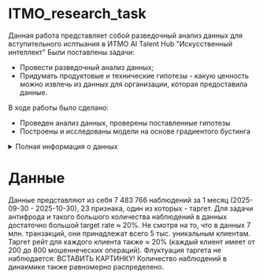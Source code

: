 # ITMO_research_task
Данная работа представляет собой разведочный анализ данных для вступительного исптыания в ИТМО AI Talent Hub "Искусственный интеллект"
Были поставлены задачи:
- Провести разведочный анализ данных;
- Придумать продуктовые и технические гипотезы - какую ценность можно извлечь из данных для организации, которая предоставила данные.

В ходе работы было сделано:
- Проведен анализ данных, проверены поставленные гипотезы
- Построены и исследованы модели на основе градиентого бустинга

<details>
  <summary> Полная информация о данных</summary>
  # Общее описание `transaction_fraud_data.parquet`

Этот анонимизированный набор данных реальных финансовые транзакции, который предназначен для разработки и тестирования моделей выявления мошеннических операций.

Он охватывает различные сценарии — от розничной торговли и ресторанов до путешествий и здравоохранения — и включает как легитимные, так и мошеннические операции. В нём представлены важные признаки, влияющие на распознавание мошенничества: сумма, тип устройства, география, валюта, тип карты и метка `is_fraud`.

## Ключевые особенности

- **Разнообразие категорий**: Розница (онлайн и офлайн), рестораны (фастфуд и премиум), развлечения, здравоохранение, образование, топливо, путешествия и др.
- **География и валюта**: Транзакции охватывают разные страны, города и валюты, что позволяет моделировать глобальные риски.
- **Профили клиентов**: Для каждой транзакции предусмотрены данные о клиенте — возраст аккаунта, используемые устройства, типичные траты, уровень защиты от мошенничества.
- **Данные, готовые для ML**: Признаки включают скорость транзакций, риск вендора, присутствие карты, отпечатки устройств и другие факторы, помогающие обнаруживать подозрительные паттерны.

## Возможные применения

- Построение моделей выявления мошенничества.
- Анализ транзакционного поведения клиентов.
- Разработка и тестирование алгоритмов обнаружения аномалий.
- Изучение методов feature engineering, оценки моделей и оптимизации производительности в сфере финтеха и e-commerce.


# Содержание файла `transaction_fraud_data.parquet`

| Поле | Описание | Тип |
|------|----------|-----|
| `transaction_id` | Уникальный идентификатор транзакции | String | 
| `customer_id` | Уникальный идентификатор клиента | String | 
| `card_number` | Маскированный номер карты | Int64 |
| `timestamp` | Дата и время транзакции | Datetime(time_unit='us') |
| `vendor_category` | Общая категория вендора (например, Розница, Путешествия) | String |
| `vendor_type` | Тип вендора внутри категории (например, "онлайн") | String |
| `vendor` | Название вендора | String |
| `amount` | Сумма транзакции | Float64 |
| `currency` | Валюта (например, USD, EUR, JPY) | String |
| `country` | Страна, где проведена транзакция | String |
| `city` | Город, где проведена транзакция | String |
| `city_size` | Размер города (например, средний, крупный) | String |
| `card_type` | Тип карты (например, Basic Credit, Gold Credit) | String |
| `is_card_present` | Присутствовала ли карта физически при оплате (POS) | Boolean |
| `device` | Устройство, с которого проведена транзакция (например, Chrome, iOS App) | String |
| `channel` | Канал проведения транзакции (веб, мобильный, POS) | String |
| `device_fingerprint` | Уникальный отпечаток устройства | String |
| `ip_address` | IP-адрес транзакции | String | 
| `is_outside_home_country` | Признак того, что операция проведена вне страны клиента | Boolean |
| `is_high_risk_vendor` | Является ли категория вендора рискованной (например, Путешествия, Развлечения) | Boolean |
| `is_weekend` | Произошла ли операция в выходной день | Boolean |
| `last_hour_activity` | Показатели активности за последний час в виде вложенной структуры | Struct({'num_transactions': Int64, 'total_amount': Float64, 'unique_merchants': Int64, 'unique_countries': Int64, 'max_single_amount': Float64}) |
| `is_fraud` | Является ли транзакция мошеннической (`True` / `False`) | Boolean |

Составное поле `last_hour_activity`:

| Ключ | Описание | Тип |
|------|----------|-----|
| `num_transactions` | Количество транзакций | Int64 |
| `total_amount` | Общая сумма транзакций | Float64 |
| `unique_merchants` | Число уникальных продавцов | Int64 |
| `unique_countries` | Число уникальных стран | Int64 |
| `max_single_amount` | Максимальная сумма одной транзакции | Float64 |


# Содержание файла `historical_currency_exchange.parquet`

Вспомогательные данные для перевода операций в нужную валюту.

Обменный курс с `2024-09-30` по `2024-10-30` относительно `USD`.

| Поле | Описание | Тип |
|------|----------|-----|
| `date` | Дата обменного курса | Date | 
| `AUD` | Австралийский доллар | Float64 | 
| `BRL` | Бразильский реал | Float64 |
| `CAD` | Канадский доллар | Float64 |
| `EUR` | Евро | Float64 |
| `GBP` | Британский фунт стерлингов | Float64 |
| `JPY` | Японская иена | Float64 |
| `MXN` | Мексиканское песо | Float64 |
| `NGN` | Нигерийская найра | Float64 |
| `RUB` | Российский Рубль | Float64 |
| `SGD` | Сингапурский доллар | Float64 |
| `USD` | Доллар США | Int64 |

</details>

# Данные
Данные представляют из себя 7 483 766 наблюдений за 1 месяц (2025-09-30 - 2025-10-30), 23 признака, один из которых - таргет.
Для задачи антифрода и такого большого количества наблюдений в данных достаточно большой target rate ≈ 20%.
Не смотря на то, что в данных 7 млн. транзакций, они принадлежат всего 5 тыс. уникальным клиентам. Таргет рейт для каждого клиента также ≈ 20% (каждый клиент имеет от 200 до 800 мошеннеческих операций).
Флуктуация таргета не наблюдается: ВСТАВИТЬ КАРТИНКУ!
Количество наблюдений в динакмике также равномерно распределено.

